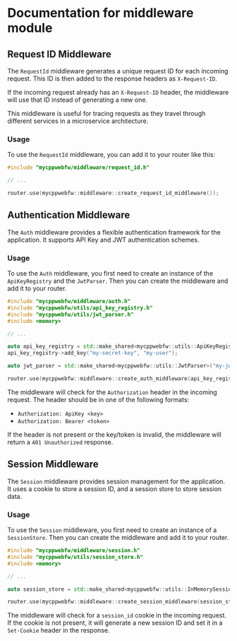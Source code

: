 # Documentation for middleware module

## Request ID Middleware

The `RequestId` middleware generates a unique request ID for each incoming request. This ID is then added to the response headers as `X-Request-ID`.

If the incoming request already has an `X-Request-ID` header, the middleware will use that ID instead of generating a new one.

This middleware is useful for tracing requests as they travel through different services in a microservice architecture.

### Usage

To use the `RequestId` middleware, you can add it to your router like this:

```cpp
#include "mycppwebfw/middleware/request_id.h"

// ...

router.use(mycppwebfw::middleware::create_request_id_middleware());
```

## Authentication Middleware

The `Auth` middleware provides a flexible authentication framework for the application. It supports API Key and JWT authentication schemes.

### Usage

To use the `Auth` middleware, you first need to create an instance of the `ApiKeyRegistry` and the `JwtParser`. Then you can create the middleware and add it to your router.

```cpp
#include "mycppwebfw/middleware/auth.h"
#include "mycppwebfw/utils/api_key_registry.h"
#include "mycppwebfw/utils/jwt_parser.h"
#include <memory>

// ...

auto api_key_registry = std::make_shared<mycppwebfw::utils::ApiKeyRegistry>();
api_key_registry->add_key("my-secret-key", "my-user");

auto jwt_parser = std::make_shared<mycppwebfw::utils::JwtParser>("my-jwt-secret");

router.use(mycppwebfw::middleware::create_auth_middleware(api_key_registry, jwt_parser));
```

The middleware will check for the `Authorization` header in the incoming request. The header should be in one of the following formats:
*   `Authorization: ApiKey <key>`
*   `Authorization: Bearer <token>`

If the header is not present or the key/token is invalid, the middleware will return a `401 Unauthorized` response.

## Session Middleware

The `Session` middleware provides session management for the application. It uses a cookie to store a session ID, and a session store to store session data.

### Usage

To use the `Session` middleware, you first need to create an instance of a `SessionStore`. Then you can create the middleware and add it to your router.

```cpp
#include "mycppwebfw/middleware/session.h"
#include "mycppwebfw/utils/session_store.h"
#include <memory>

// ...

auto session_store = std::make_shared<mycppwebfw::utils::InMemorySessionStore>();

router.use(mycppwebfw::middleware::create_session_middleware(session_store));
```

The middleware will check for a `session_id` cookie in the incoming request. If the cookie is not present, it will generate a new session ID and set it in a `Set-Cookie` header in the response.

